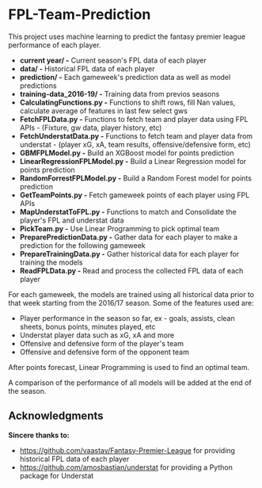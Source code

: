 # FPL-Team-Prediction
This project uses machine learning to predict the fantasy premier league performance of each player.

* **current year/ -** Current season's FPL data of each player<br>
* **data/ -** Historical FPL data of each player<br>
* **prediction/ -** Each gameweek's prediction data as well as model predictions<br>
* **training-data_2016-19/ -** Training data from previos seasons<br>
* **CalculatingFunctions.py -** Functions to shift rows, fill Nan values, calculate average of features in last few select gws<br>
* **FetchFPLData.py -** Functions to fetch team and player data using FPL APIs - (Fixture, gw data, player history, etc)<br>
* **FetchUnderstatData.py -** Functions to fetch team and player data from understat - (player xG, xA, team results, offensive/defensive form, etc)<br>
* **GBMFPLModel.py -** Build an XGBoost model for points prediction<br>
* **LinearRegressionFPLModel.py -** Build a Linear Regression model for points prediction<br>
* **RandomForrestFPLModel.py -** Build a Random Forest model for points prediction<br>
* **GetTeamPoints.py -** Fetch gameweek points of each player using FPL APIs<br>
* **MapUnderstatToFPL.py -** Functions to match and Consolidate the player's FPL and understat data<br>
* **PickTeam.py -** Use Linear Programming to pick optimal team<br>
* **PreparePredictionData.py -** Gather data for each player to make a prediction for the following gameweek<br>
* **PrepareTrainingData.py -** Gather historical data for each player for training the models<br>
* **ReadFPLData.py -** Read and process the collected FPL data of each player

For each gameweek, the models are trained using all historical data prior to that week starting from the 2016/17 season.
Some of the features used are:
* Player performance in the season so far, ex - goals, assists, clean sheets, bonus points, minutes played, etc
* Understat player data such as xG, xA and more
* Offensive and defensive form of the player's team
* Offensive and defensive form of the opponent team

After points forecast, Linear Programming is used to find an optimal team.

A comparison of the performance of all models will be added at the end of the season.

## Acknowledgments
**Sincere thanks to:** 
* https://github.com/vaastav/Fantasy-Premier-League for providing historical FPL data of each player
* https://github.com/amosbastian/understat for providing a Python package for Understat